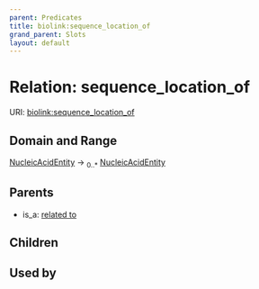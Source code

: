 ```yaml
---
parent: Predicates
title: biolink:sequence_location_of
grand_parent: Slots
layout: default
---
```


# Relation: sequence_location_of




URI: [biolink:sequence_location_of](https://w3id.org/biolink/vocab/sequence_location_of)

## Domain and Range

[NucleicAcidEntity](NucleicAcidEntity.md) ->  <sub>0..\*</sub> [NucleicAcidEntity](NucleicAcidEntity.md)

## Parents

 *  is_a: [related to](related_to.md)

## Children


## Used by

